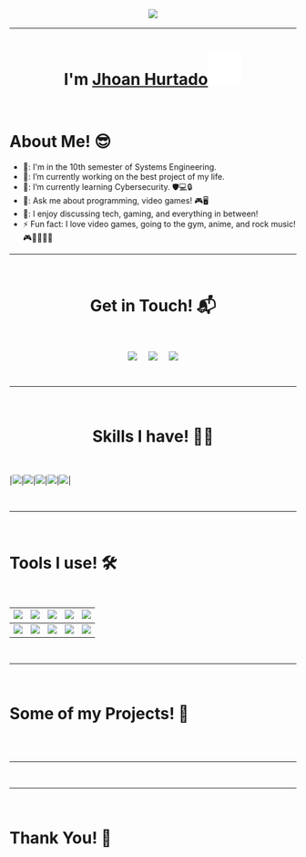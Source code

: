 <p align="center">
  <img src="https://miro.medium.com/max/2048/1*OohqW5DGh9CQS4hLY5FXzA.png" height="230"/>
</p>
<hr>
<h1 align="center">I'm <a href="https://github.com/Aryagm">Jhoan Hurtado<a><img src="https://github.com/Kathryn-Jie/Kathryn-Jie/blob/main/wave.gif" width="60px"/></h1>
<Br>
<h1>About Me! 😎</h1>

- 🏫: I'm in the 10th semester of Systems Engineering.
- 🔭: I’m currently working on the best project of my life.
- 🌱: I’m currently learning Cybersecurity. 🛡️💻🔒
- 🤔: Ask me about programming, video games! 🎮🖥️
- 💬: I enjoy discussing tech, gaming, and everything in between!
- ⚡  Fun fact: I love video games, going to the gym, anime, and rock music! 🎮🏋️‍♂️🎸🎵

  
<hr>
<Br>
<h1 align="center">Get in Touch! 📬</h1>
<Br>
<p align="center">
<a href="https://www.linkedin.com/in/jhoan-hurtado-513162249/" target="blank"><img align="center" src="https://img.shields.io/badge/Jhoan Hurtado-0077B5?style=for-the-badge&logo=linkedin&logoColor=white" /></a> &nbsp;&nbsp;&nbsp;  <a href="jhoanhu123@gmail.com" target="blank"><img align="center" src="https://img.shields.io/badge/jhoanhu123@gmail.com-D14836?style=for-the-badge&logo=gmail&logoColor=white" /></a>    &nbsp;&nbsp;&nbsp;       <a href="https://github.com/jhoanhu" target="blank"><img align="center" src="https://img.shields.io/badge/Jhoanhu-100000?style=for-the-badge&logo=github&logoColor=white" /></a>
</p>
  
<Br>
<hr>
<Br>
<h1 align="center">Skills I have! 🤸‍♂</h1>
<Br>

 |![](https://img.shields.io/badge/Machine%20Learning-brightgreen?style=for-the-badge)|![](https://img.shields.io/badge/Web%20Programming-red?style=for-the-badge)|![](https://img.shields.io/badge/Data%20Analysis-blue?style=for-the-badge)|![](https://img.shields.io/badge/Cybersecurity-purple?style=for-the-badge)|![](https://img.shields.io/badge/Maintenance-orange?style=for-the-badge)|



<Br>
<hr>
<Br>
<h1>Tools I use! 🛠️</h1>
<Br>
 
|![](https://img.shields.io/badge/Python-FFD43B?style=for-the-badge&logo=python&logoColor=darkgreen)|![](https://img.shields.io/badge/HTML-E34F26?style=for-the-badge&logo=html5&logoColor=white)|![](https://img.shields.io/badge/PHP-777BB4?style=for-the-badge&logo=php&logoColor=white)|![](https://img.shields.io/badge/JavaScript-F7DF1E?style=for-the-badge&logo=javascript&logoColor=black)|![](https://img.shields.io/badge/Java-007396?style=for-the-badge&logo=java&logoColor=white)|
|---|---|---|---|---|
|![](https://img.shields.io/badge/Android-3DDC84?style=for-the-badge&logo=android&logoColor=white)|![](https://img.shields.io/badge/XAMPP-FB7A24?style=for-the-badge&logo=xampp&logoColor=white)|![](https://img.shields.io/badge/MySQL-4479A1?style=for-the-badge&logo=mysql&logoColor=white)|![](https://img.shields.io/badge/Linux-FCC624?style=for-the-badge&logo=linux&logoColor=black)|![](https://img.shields.io/badge/And%20More!-yellow?style=for-the-badge)|


<Br>
<hr>
<Br>
<h1>Some of my Projects! 🎨</h1>
<Br>
  


<Br>
<hr>
<Br>


<hr>
<Br>
<h1>Thank You! 🤵 </h1>
<Br>


